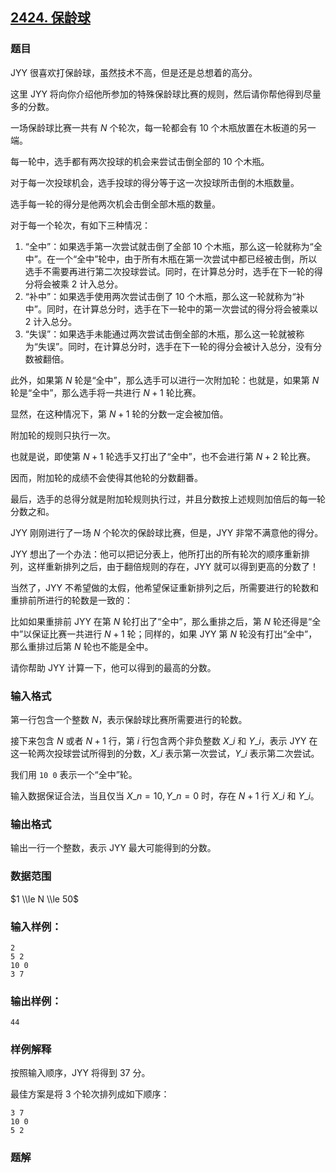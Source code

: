 ## [2424\. 保龄球](https://www.acwing.com/problem/content/2426/)

### 题目

JYY 很喜欢打保龄球，虽然技术不高，但是还是总想着的高分。

这里 JYY 将向你介绍他所参加的特殊保龄球比赛的规则，然后请你帮他得到尽量多的分数。

一场保龄球比赛一共有 $N$ 个轮次，每一轮都会有 $10$ 个木瓶放置在木板道的另一端。

每一轮中，选手都有两次投球的机会来尝试击倒全部的 $10$ 个木瓶。

对于每一次投球机会，选手投球的得分等于这一次投球所击倒的木瓶数量。

选手每一轮的得分是他两次机会击倒全部木瓶的数量。

对于每一个轮次，有如下三种情况：

1. “全中”：如果选手第一次尝试就击倒了全部 $10$ 个木瓶，那么这一轮就称为“全中”。在一个“全中”轮中，由于所有木瓶在第一次尝试中都已经被击倒，所以选手不需要再进行第二次投球尝试。同时，在计算总分时，选手在下一轮的得分将会被乘 $2$ 计入总分。
2. “补中”：如果选手使用两次尝试击倒了 $10$ 个木瓶，那么这一轮就称为“补中”。同时，在计算总分时，选手在下一轮中的第一次尝试的得分将会被乘以 $2$ 计入总分。
3. “失误”：如果选手未能通过两次尝试击倒全部的木瓶，那么这一轮就被称为“失误”。同时，在计算总分时，选手在下一轮的得分会被计入总分，没有分数被翻倍。

此外，如果第 $N$ 轮是“全中”，那么选手可以进行一次附加轮：也就是，如果第 $N$ 轮是“全中”，那么选手将一共进行 $N+1$ 轮比赛。

显然，在这种情况下，第 $N+1$ 轮的分数一定会被加倍。

附加轮的规则只执行一次。

也就是说，即使第 $N+1$ 轮选手又打出了“全中”，也不会进行第 $N+2$ 轮比赛。

因而，附加轮的成绩不会使得其他轮的分数翻番。

最后，选手的总得分就是附加轮规则执行过，并且分数按上述规则加倍后的每一轮分数之和。

JYY 刚刚进行了一场 $N$ 个轮次的保龄球比赛，但是，JYY 非常不满意他的得分。

JYY 想出了一个办法：他可以把记分表上，他所打出的所有轮次的顺序重新排列，这样重新排列之后，由于翻倍规则的存在，JYY 就可以得到更高的分数了！

当然了，JYY 不希望做的太假，他希望保证重新排列之后，所需要进行的轮数和重排前所进行的轮数是一致的：

比如如果重排前 JYY 在第 $N$ 轮打出了“全中”，那么重排之后，第 $N$ 轮还得是“全中”以保证比赛一共进行 $N+1$ 轮；同样的，如果 JYY 第 $N$ 轮没有打出“全中”，那么重排过后第 $N$ 轮也不能是全中。

请你帮助 JYY 计算一下，他可以得到的最高的分数。

### 输入格式

第一行包含一个整数 $N$，表示保龄球比赛所需要进行的轮数。

接下来包含 $N$ 或者 $N+1$ 行，第 $i$ 行包含两个非负整数 $X\_i$ 和 $Y\_i$，表示 JYY 在这一轮两次投球尝试所得到的分数，$X\_i$ 表示第一次尝试，$Y\_i$ 表示第二次尝试。

我们用 `10 0` 表示一个“全中”轮。

输入数据保证合法，当且仅当 $X\_n = 10,Y\_n = 0$ 时，存在 $N+1$ 行 $X\_i$ 和 $Y\_i$。

### 输出格式

输出一行一个整数，表示 JYY 最大可能得到的分数。

### 数据范围

$1 \\le N \\le 50$

### 输入样例：

```
2
5 2
10 0
3 7
```

### 输出样例：

```
44
```

### 样例解释

按照输入顺序，JYY 将得到 $37$ 分。

最佳方案是将 $3$ 个轮次排列成如下顺序：

```
3 7
10 0
5 2
```

### 题解


